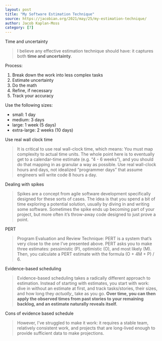 ```yaml
---
layout: post
title: "My Software Estimation Technique"
source: https://jacobian.org/2021/may/25/my-estimation-technique/
author: Jacob Kaplan-Moss
category: [7]
---
```


Time and uncertainty

> I believe any effective estimation technique should have: it captures both **time and uncertainty**.

Process:

1. Break down the work into less complex tasks
2. Estimate uncertainty
3. Do the math
4. Refine, if necessary
5. Track your accuracy

Use the following sizes:

- small: 1 day
- medium: 3 days
- large: 1 week (5 days)
- extra-large: 2 weeks (10 days)

Use real wall clock time

> It is critical to use real wall-clock time, which means: You must map complexity to actual time units. The whole point here is to eventually get to a calendar-time estimate (e.g. “4 - 6 weeks”), and you should do that mapping in as granular a way as possible. Use real wall-clock hours and days, not idealized “programmer days” that assume engineers will write code 8 hours a day.

Dealing with spikes

> Spikes are a concept from agile software development specifically designed for these sorts of cases. The idea is that you spend a bit of time exploring a potential solution, usually by diving in and writing some software. Sometimes the spike ends up becoming part of your project, but more often it’s throw-away code designed to just prove a point.

PERT

> Program Evaluation and Review Technique: PERT is a system that’s very close to the one I’ve presented above. PERT asks you to make three estimates: pessimistic (P), optimistic (O), and most likely (M). Then, you calculate a PERT estimate with the formula (O + 4M + P) / 6.

Evidence-based scheduling

> Evidence-based scheduling takes a radically different approach to estimation. Instead of starting with estimates, you start with work: dive in without an estimate at first, and track tasks/stories, their sizes, and how long they _actually__ take as you go. **Over time, you can then apply the observed times from past stories to your remaining backlog, and an estimate naturally reveals itself.**

Cons of evidence based schedule

> However, I’ve struggled to make it work: it requires a stable team, relatively consistent work, and projects that are long-lived enough to provide sufficient data to make projections.
